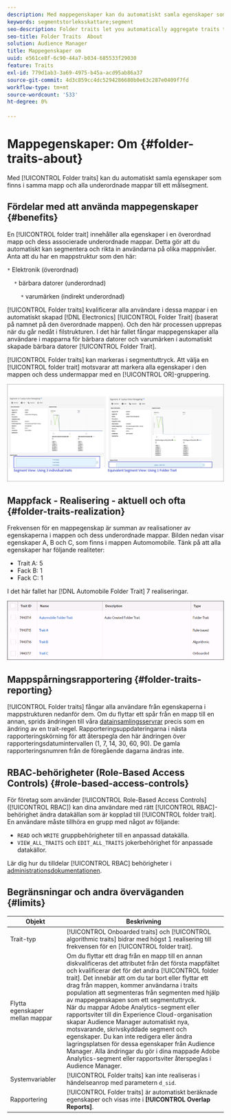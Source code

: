 ```yaml
---
description: Med mappegenskaper kan du automatiskt samla egenskaper som finns i samma mapp och alla underordnade mappar till ett målsegment.
keywords: segmentstorleksskattare;segment
seo-description: Folder traits let you automatically aggregate traits that reside within the same folder and all child folders into a targetable segment.
seo-title: Folder Traits  About
solution: Audience Manager
title: Mappegenskaper om
uuid: e561ce8f-6c90-44a7-b034-685533f29030
feature: Traits
exl-id: 779d1ab3-3a69-4975-b45a-acd95ab86a37
source-git-commit: 4d3c859cc4dc5294286680b0e63c287e0409f7fd
workflow-type: tm+mt
source-wordcount: '533'
ht-degree: 0%

---
```


# Mappegenskaper: Om {#folder-traits-about}

Med [!UICONTROL Folder traits] kan du automatiskt samla egenskaper som finns i samma mapp och alla underordnade mappar till ett målsegment.

## Fördelar med att använda mappegenskaper {#benefits}

En [!UICONTROL folder trait] innehåller alla egenskaper i en överordnad mapp och dess associerade underordnade mappar. Detta gör att du automatiskt kan segmentera och rikta in användarna på olika mappnivåer. Anta att du har en mappstruktur som den här:

`*` Elektronik (överordnad)

    `*` bärbara datorer (underordnad)

        `*` varumärken (indirekt underordnad)

[!UICONTROL Folder traits] kvalificerar alla användare i dessa mappar i en automatiskt skapad [!DNL Electronics] [!UICONTROL Folder Trait] (baserat på namnet på den överordnade mappen). Och den här processen upprepas när du går nedåt i filstrukturen. I det här fallet fångar mappegenskaper alla användare i mapparna för bärbara datorer och varumärken i automatiskt skapade bärbara datorer [!UICONTROL Folder Trait].

[!UICONTROL Folder traits] kan markeras i segmentuttryck. Att välja en [!UICONTROL folder trait] motsvarar att markera alla egenskaper i den mappen och dess undermappar med en [!UICONTROL OR]-gruppering.

![](assets/folder-traits-compare-border.jpg)

## Mappfack - Realisering - aktuell och ofta {#folder-traits-realization}

Frekvensen för en mappegenskap är summan av realisationer av egenskaperna i mappen och dess underordnade mappar. Bilden nedan visar egenskaper A, B och C, som finns i mappen Automomobile. Tänk på att alla egenskaper har följande realiteter:

* Trait A: 5
* Fack B: 1
* Fack C: 1

I det här fallet har [!DNL Automobile Folder Trait] 7 realiseringar.

![](assets/folder_traits_rollup_border.png)

## Mappspårningsrapportering {#folder-traits-reporting}

[!UICONTROL Folder traits] fångar alla användare från egenskaperna i mappstrukturen nedanför dem. Om du flyttar ett spår från en mapp till en annan, sprids ändringen till våra [datainsamlingsservrar](../../reference/system-components/components-data-collection.md) precis som en ändring av en trait-regel. Rapporteringsuppdateringarna i nästa rapporteringskörning för att återspegla den här ändringen över rapporteringsdatumintervallen (1, 7, 14, 30, 60, 90). De gamla rapporteringsnumren från de föregående dagarna ändras inte.

## RBAC-behörigheter (Role-Based Access Controls) {#role-based-access-controls}

För företag som använder [!UICONTROL Role-Based Access Controls] ([!UICONTROL RBAC]) kan dina användare med rätt [!UICONTROL RBAC]-behörighet ändra datakällan som är kopplad till [!UICONTROL folder trait]. En användare måste tillhöra en grupp med något av följande:

* `READ` och `WRITE` gruppbehörigheter till en anpassad datakälla.
* `VIEW_ALL_TRAITS` och `EDIT_ALL_TRAITS` jokerbehörighet för anpassade datakällor.

Lär dig hur du tilldelar [!UICONTROL RBAC] behörigheter i [administrationsdokumentationen](../../features/administration/administration-overview.md#create-group).

## Begränsningar och andra överväganden {#limits}

| Objekt | Beskrivning |
|---|---|
| Trait-typ | [!UICONTROL Onboarded traits] och [!UICONTROL algorithmic traits] bidrar med högst 1 realisering till frekvensen för en [!UICONTROL folder trait]. |
| Flytta egenskaper mellan mappar | Om du flyttar ett drag från en mapp till en annan diskvalificeras det attributet från det första mappfältet och kvalificerar det för det andra [!UICONTROL folder trait]. Det innebär att om du tar bort eller flyttar ett drag från mappen, kommer användarna i traits population att segmenteras från segmenten med hjälp av mappegenskapen som ett segmentuttryck. <br> När du mappar Adobe Analytics-segment eller rapportsviter till din Experience Cloud-organisation skapar Audience Manager automatiskt nya, motsvarande, skrivskyddade segment och egenskaper. Du kan inte redigera eller ändra lagringsplatsen för dessa egenskaper från Audience Manager. Alla ändringar du gör i dina mappade Adobe Analytics-segment eller rapportsviter återspeglas i Audience Manager. |
| Systemvariabler | [!UICONTROL Folder traits] kan inte realiseras i händelseanrop med parametern `d_sid`. |
| Rapportering | [!UICONTROL Folder traits] är automatiskt beräknade egenskaper och visas inte i **[!UICONTROL Overlap Reports]**. |
